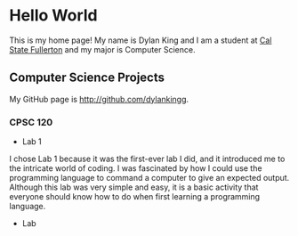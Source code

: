 # Hello World

This is my home page! My name is Dylan King and I am a student at [Cal State Fullerton](http://www.fullerton.edu/) and my major is Computer Science.

## Computer Science Projects

My GitHub page is http://github.com/dylankingg.

### CPSC 120

* Lab 1

I chose Lab 1 because it was the first-ever lab I did, and it introduced me to the intricate world of coding. I was fascinated by how I could use the programming language to command a computer to give an expected output. Although this lab was very simple and easy, it is a basic activity that everyone should know how to do when first learning a programming language.

* Lab 